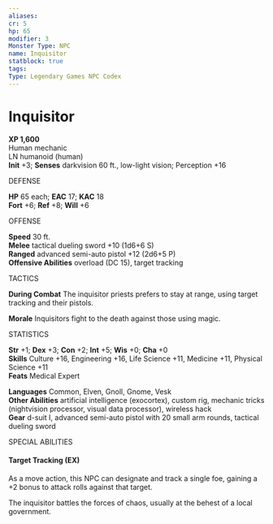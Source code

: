 ```yaml
---
aliases: 
cr: 5
hp: 65
modifier: 3
Monster Type: NPC
name: Inquisitor
statblock: true
tags: 
Type: Legendary Games NPC Codex
---
```


# Inquisitor

**XP 1,600**  
Human mechanic  
LN humanoid (human)  
**Init** +3; **Senses** darkvision 60 ft., low-light vision; Perception +16

DEFENSE

**HP** 65 each; **EAC** 17; **KAC** 18  
**Fort** +6; **Ref** +8; **Will** +6

OFFENSE

**Speed** 30 ft.  
**Melee** tactical dueling sword +10 (1d6+6 S)  
**Ranged** advanced semi-auto pistol +12 (2d6+5 P)  
**Offensive Abilities** overload (DC 15), target tracking

TACTICS

**During Combat** The inquisitor priests prefers to stay at range, using target tracking and their pistols.

**Morale** Inquisitors fight to the death against those using magic.

STATISTICS

**Str** +1; **Dex** +3; **Con** +2; **Int** +5; **Wis** +0; **Cha** +0  
**Skills** Culture +16, Engineering +16, Life Science +11, Medicine +11, Physical Science +11  
**Feats** Medical Expert

**Languages** Common, Elven, Gnoll, Gnome, Vesk  
**Other Abilities** artificial intelligence (exocortex), custom rig, mechanic tricks (nightvision processor, visual data processor), wireless hack  
**Gear** d-suit I, advanced semi-auto pistol with 20 small arm rounds, tactical dueling sword

SPECIAL ABILITIES

#### Target Tracking (EX)

As a move action, this NPC can designate and track a single foe, gaining a +2 bonus to attack rolls against that target.

The inquisitor battles the forces of chaos, usually at the behest of a local government.

